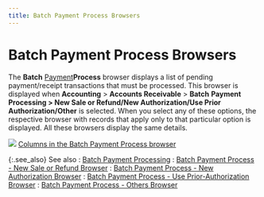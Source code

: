 ```yaml
---
title: Batch Payment Process Browsers
---
```


# Batch Payment Process Browsers


The **Batch** [Payment]({{site.acc_baseurl}}/customer-receipts-and-refunds/batch-payment-processing/batch_credit_card_process_new_sale_or_refund_browser.html)**Process** browser displays  a list of pending payment/receipt transactions that must be processed.  This browser is displayed when **Accounting** > **Accounts Receivable** >  **Batch** **Payment 
 Processing &gt; New Sale or Refund/New Authorization/Use Prior Authorization/Other** is selected. When you select any of these options, the respective  browser with records that apply only to that particular option is displayed.  All these browsers display the same details.


![]({{site.acc_baseurl}}/img/lens.gif) [Columns  in the Batch Payment Process browser]({{site.acc_baseurl}}/misc/columns_in_the_batch_credit_card_process_browser.html)


{:.see_also}
See also
: [Batch  Payment Processing]({{site.acc_baseurl}}/customer-receipts-and-refunds/batch-payment-processing/batch_payment_processing_ar.html)
: [Batch  Payment Process - New Sale or Refund Browser]({{site.acc_baseurl}}/customer-receipts-and-refunds/batch-payment-processing/batch_credit_card_process_new_sale_or_refund_browser.html)
: [Batch  Payment Process - New Authorization Browser]({{site.acc_baseurl}}/customer-receipts-and-refunds/batch-payment-processing/batch_credit_card_process_new_authorization_browser.html)
: [Batch  Payment Process - Use Prior-Authorization Browser]({{site.acc_baseurl}}/customer-receipts-and-refunds/batch-payment-processing/batch_credit_card_process_use_prior_authorization_browser.html)
: [Batch  Payment Process - Others Browser]({{site.acc_baseurl}}/customer-receipts-and-refunds/batch-payment-processing/batch_credit_card_process_others_browser.html)
